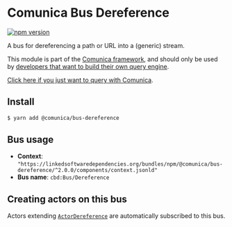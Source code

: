 # Comunica Bus Dereference

[![npm version](https://badge.fury.io/js/%40comunica%2Fbus-dereference.svg)](https://www.npmjs.com/package/@comunica/bus-dereference)

A bus for dereferencing a path or URL into a (generic) stream.

This module is part of the [Comunica framework](https://github.com/comunica/comunica),
and should only be used by [developers that want to build their own query engine](https://comunica.dev/docs/modify/).

[Click here if you just want to query with Comunica](https://comunica.dev/docs/query/).

## Install

```bash
$ yarn add @comunica/bus-dereference
```

## Bus usage

* **Context**: `"https://linkedsoftwaredependencies.org/bundles/npm/@comunica/bus-dereference/^2.0.0/components/context.jsonld"`
* **Bus name**: `cbd:Bus/Dereference`

## Creating actors on this bus

Actors extending [`ActorDereference`](https://comunica.github.io/comunica/classes/_comunica_bus_dereference.ActorDereference.html) are automatically subscribed to this bus.
